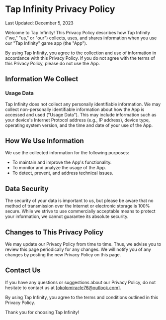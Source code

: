 # Tap Infinity Privacy Policy

Last Updated:  December 5, 2023

Welcome to Tap Infinity! This Privacy Policy describes how Tap Infinity ("we," "us," or "our") collects, uses, and shares information when you use our "Tap Infinity" game app (the "App").

By using Tap Infinity, you agree to the collection and use of information in accordance with this Privacy Policy. If you do not agree with the terms of this Privacy Policy, please do not use the App.

## Information We Collect

### Usage Data

Tap Infinity does not collect any personally identifiable information. We may collect non-personally identifiable information about how the App is accessed and used ("Usage Data"). This may include information such as your device's Internet Protocol address (e.g., IP address), device type, operating system version, and the time and date of your use of the App.

## How We Use Information

We use the collected information for the following purposes:

- To maintain and improve the App's functionality.
- To monitor and analyze the usage of the App.
- To detect, prevent, and address technical issues.

## Data Security

The security of your data is important to us, but please be aware that no method of transmission over the Internet or electronic storage is 100% secure. While we strive to use commercially acceptable means to protect your information, we cannot guarantee its absolute security.

## Changes to This Privacy Policy

We may update our Privacy Policy from time to time. Thus, we advise you to review this page periodically for any changes. We will notify you of any changes by posting the new Privacy Policy on this page.

## Contact Us

If you have any questions or suggestions about our Privacy Policy, do not hesitate to contact us at [okolomiracle76@outlook.com].

By using Tap Infinity, you agree to the terms and conditions outlined in this Privacy Policy.

Thank you for choosing Tap Infinity!
